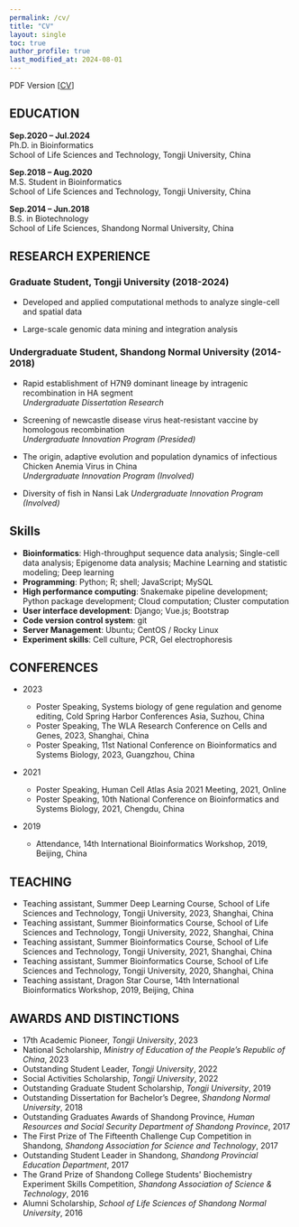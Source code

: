 ```yaml
---
permalink: /cv/
title: "CV"
layout: single
toc: true
author_profile: true
last_modified_at: 2024-08-01
---
```


PDF Version [[CV](/assets/pdf/cv/CV_XinDong.pdf)]

## EDUCATION

**Sep.2020 – Jul.2024**  
Ph.D. in Bioinformatics  
School of Life Sciences and Technology, Tongji University, China  
<!-- **Advisors:** Dr. Chenfei Wang & Dr. Xiaole Shirley Liu  -->

**Sep.2018 – Aug.2020**  
M.S. Student in Bioinformatics  
School of Life Sciences and Technology, Tongji University, China  
<!-- **Advisors:** Dr. Xiaole Shirley Liu & Dr. Xiaoyan Zhang & Dr. Zhiping Weng  -->

**Sep.2014 – Jun.2018**  
B.S. in Biotechnology  
School of Life Sciences, Shandong Normal University, China  
<!-- **Advisor:** Dr. Chengqiang He   -->

## RESEARCH EXPERIENCE

### Graduate Student, Tongji University (2018-2024)

- Developed and applied computational methods to analyze single-cell and spatial data  
<!-- **Institute:** Tongji University, China   -->
<!-- **Advisors:** Dr. Chenfei Wang & Dr. Xiaole Shirley Liu  -->  

- Large-scale genomic data mining and integration analysis  
<!-- **Institute:** Tongji University, China   -->
<!-- **Advisor:** Dr. Xiaole Shirley Liu & Dr. Clifford Meyer  -->  

### Undergraduate Student, Shandong Normal University (2014-2018)

- Rapid establishment of H7N9 dominant lineage by intragenic recombination in HA segment  
*Undergraduate Dissertation Research*  
<!-- **Institute:** Shandong Normal University, China   -->
<!-- **Advisor:** Dr. Chengqiang He  -->

- Screening of newcastle disease virus heat-resistant vaccine by homologous recombination  
*Undergraduate Innovation Program (Presided)*  
<!-- **Institute:** Shandong Normal University, China   -->
<!-- **Advisor:** Dr. Chengqiang He -->

- The origin, adaptive evolution and population dynamics of infectious Chicken Anemia Virus in China  
*Undergraduate Innovation Program (Involved)*  
<!-- **Institute:** Shandong Normal University, China   -->
<!-- **Advisor:** Dr. Chengqiang He -->

- Diversity of fish in Nansi Lak
*Undergraduate Innovation Program (Involved)*  
<!-- **Institute:** Shandong Normal University, China   -->
<!-- **Advisors:** Dr. Rongshu Fu & Dr. Mingsheng Miao -->

## Skills

- **Bioinformatics**: High-throughput sequence data analysis; Single-cell data analysis; Epigenome data analysis; Machine Learning and statistic modeling; Deep learning  
- **Programming**: Python; R; shell; JavaScript; MySQL  
- **High performance computing**: Snakemake pipeline development; Python package development; Cloud computation; Cluster computation  
- **User interface development**: Django; Vue.js; Bootstrap  
- **Code version control system**: git  
- **Server Management**: Ubuntu; CentOS / Rocky Linux  
- **Experiment skills**: Cell culture, PCR, Gel electrophoresis  

## CONFERENCES

- 2023
  - Poster Speaking, Systems biology of gene regulation and genome editing, Cold Spring Harbor Conferences Asia, Suzhou, China  
  - Poster Speaking, The WLA Research Conference on Cells and Genes, 2023, Shanghai, China
  - Poster Speaking, 11st National Conference on Bioinformatics and Systems Biology, 2023, Guangzhou, China

- 2021
  - Poster Speaking, Human Cell Atlas Asia 2021 Meeting, 2021, Online  
  - Poster Speaking, 10th National Conference on Bioinformatics and Systems Biology, 2021, Chengdu, China

- 2019  
  - Attendance, 14th International Bioinformatics Workshop, 2019, Beijing, China

## TEACHING

- Teaching assistant, Summer Deep Learning Course, School of Life Sciences and Technology, Tongji University, 2023, Shanghai, China
- Teaching assistant, Summer Bioinformatics Course, School of Life Sciences and Technology, Tongji University, 2022, Shanghai, China
- Teaching assistant, Summer Bioinformatics Course, School of Life Sciences and Technology, Tongji University, 2021, Shanghai, China
- Teaching assistant, Summer Bioinformatics Course, School of Life Sciences and Technology, Tongji University, 2020, Shanghai, China
- Teaching assistant, Dragon Star Course, 14th International Bioinformatics Workshop, 2019, Beijing, China

## AWARDS AND DISTINCTIONS

- 17th Academic Pioneer, *Tongji University*, 2023
- National Scholarship, *Ministry of Education of the People’s Republic of China*, 2023
- Outstanding Student Leader, *Tongji University*, 2022
- Social Activities Scholarship, *Tongji University*, 2022
- Outstanding Graduate Student Scholarship, *Tongji University*, 2019
- Outstanding Dissertation for Bachelor’s Degree, *Shandong Normal University*, 2018
- Outstanding Graduates Awards of Shandong Province, *Human Resources and Social Security Department of Shandong Province*, 2017
- The First Prize of The Fifteenth Challenge Cup Competition in Shandong, *Shandong Association for Science and Technology*, 2017
- Outstanding Student Leader in Shandong, *Shandong Provincial Education Department*, 2017
- The Grand Prize of Shandong College Students' Biochemistry Experiment Skills Competition, *Shandong Association of Science & Technology*, 2016
- Alumni Scholarship, *School of Life Sciences of Shandong Normal University*, 2016

<!-- ## LEADERSHIP AND PUBLIC SERVICE

- 2023  
Director, Chairman of Organizing Committee  
*Graduation Party of School of Life Sciences and Technology, Tongji University*

- 2022  
Volunteer of PCR Test for COVID-19  
*Liferiver Bio-Tech Corp., Shanghai, China*

- 2020  
Census Taker  
*7th Census of China*  

- 2016 – 2017  
Vice-president, Chairman of Executive Committee  
*Students’ Union, Shandong Normal University*

- 2015 – 2016  
Head of Literatures and Arts Department  
*Students’ Union, Shandong Normal University*

- 2016  
Chairman of Organizing Committee  
*30th Top Ten Campus Singers Competition of Shandong Normal University*

- 2015  
Chairman of Organizing Committee  
*Golden Microphone Host Competition of Shandong Normal University*

- 2015 – 2016  
Committee Member of Network Department  
*Students’ Union, School of Life Sciences, Shandong Normal University*

- 2014 – 2015  
Member of Rights and Interests Department  
*Students’ Union, Shandong Normal University* -->
